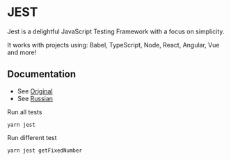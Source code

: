 # JEST

Jest is a delightful JavaScript Testing Framework with a focus on simplicity.

It works with projects using: Babel, TypeScript, Node, React, Angular, Vue and more!

## Documentation

* See [Original](https://jestjs.io/docs/getting-started)
* See [Russian](https://jestjs.io/ru/docs/getting-started)


Run all tests
```
yarn jest
```

Run different test
```
yarn jest getFixedNumber
```
